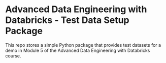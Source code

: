 # Advanced Data Engineering with Databricks - Test Data Setup Package
This repo stores a simple Python package that provides test datasets for a demo in Module 5 of the Advanced Data Engineering with Databricks course.
